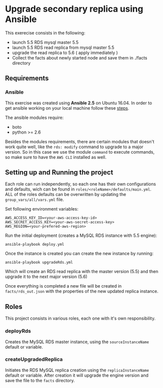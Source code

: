 # Upgrade secondary replica using Ansible
This exerecise consists in the following:
- launch 5.5 RDS mysql master 5.5
- launch 5.5 RDS read replica from mysql master 5.5
- upgrade the read replica to 5.6 ( apply immediately ) 
- Collect the facts about newly started node and save them in ./facts directory
## Requirements
### Ansible
This exercise was created using **Ansible 2.5** on Ubuntu 16.04. In order to get ansible working on your local machine follow these [steps](https://docs.ansible.com/ansible/latest/installation_guide/intro_installation.html#latest-releases-via-apt-ubuntu).

The ansible modules require:
- boto
- python >= 2.6

Besides the modules requirements, there are certain modules that doesn't work quite well, like the `rds: modify` command to upgrade to a major version. So in this case we use the module `command` to execute commands, so make sure to have the `AWS CLI` installed as well.

## Setting up and Running the project
Each role can run independently, so each one has their own configurations and defaults, wich can be found in `roles/<roleName>/defaults/main.yml`. ALL of the roles defaults can be overwritten by updating the `group_vars/all/vars.yml` file.

Set following environment variables:
```
AWS_ACCESS_KEY_ID=<your-aws-access-key-id>
AWS_SECRET_ACCESS_KEY=<your-aws-secret-access-key>
AWS_REGION=<your-prefered-aws-region>
```

Run the initial deployment (creates a MySQL RDS instance with 5.5 engine):
```
ansible-playbook deploy.yml
```
Once the instance is created you can create the new instance by running:
```
ansible-playbook upgradeRds.yml
```

Which will create an RDS read replica with the master version (5.5) and then upgrade it to the next major version (5.6)

Once everything is completed a new file will be created in `facts/rds_out.json` with the properties of the new updated replica instance.

## Roles
This project consists in various roles, each one with it's own responsibility.
### deployRds
Creates the MySQL RDS master instance, using the `sourceInstanceName` default or variable.
### createUpgradedReplica
Initiates the RDS MySQL replica creation using the `replicaInstanceName` default or variable. After creation it will upgrade the engine version and save the file to the `facts` directory.